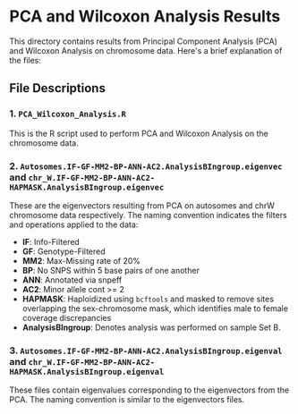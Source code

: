 # PCA and Wilcoxon Analysis Results

This directory contains results from Principal Component Analysis (PCA) and Wilcoxon Analysis on chromosome data. Here's a brief explanation of the files:

## File Descriptions

### 1. `PCA_Wilcoxon_Analysis.R`

This is the R script used to perform PCA and Wilcoxon Analysis on the chromosome data.

### 2. `Autosomes.IF-GF-MM2-BP-ANN-AC2.AnalysisBIngroup.eigenvec` and `chr_W.IF-GF-MM2-BP-ANN-AC2-HAPMASK.AnalysisBIngroup.eigenvec`

These are the eigenvectors resulting from PCA on autosomes and chrW chromosome data respectively. The naming convention indicates the filters and operations applied to the data:
- **IF**: Info-Filtered
- **GF**: Genotype-Filtered
- **MM2**: Max-Missing rate of 20%
- **BP**: No SNPS within 5 base pairs of one another
- **ANN**: Annotated via snpeff
- **AC2**: Minor allele cont >= 2
- **HAPMASK**: Haploidized using `bcftools` and masked to remove sites overlapping the sex-chromosome mask, which identifies male to female coverage discrepancies
- **AnalysisBIngroup**: Denotes analysis was performed on sample Set B.

### 3. `Autosomes.IF-GF-MM2-BP-ANN-AC2.AnalysisBIngroup.eigenval` and `chr_W.IF-GF-MM2-BP-ANN-AC2-HAPMASK.AnalysisBIngroup.eigenval`

These files contain eigenvalues corresponding to the eigenvectors from the PCA. The naming convention is similar to the eigenvectors files.


